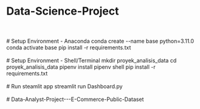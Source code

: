 # Data-Science-Project  
<br>
<br>
# Setup Environment - Anaconda
conda create --name base python=3.11.0  
conda activate base  
pip install -r requirements.txt  
<br>
<br>
# Setup Environment - Shell/Terminal
mkdir proyek_analisis_data  
cd proyek_analisis_data  
pipenv install  
pipenv shell  
pip install -r requirements.txt   
<br>
<br>
# Run steamlit app
streamlit run Dashboard.py
<br>
<br>
#   D a t a - A n a l y s t - P r o j e c t - - - E - C o m m e r c e - P u b l i c - D a t a s e t 
 
 
